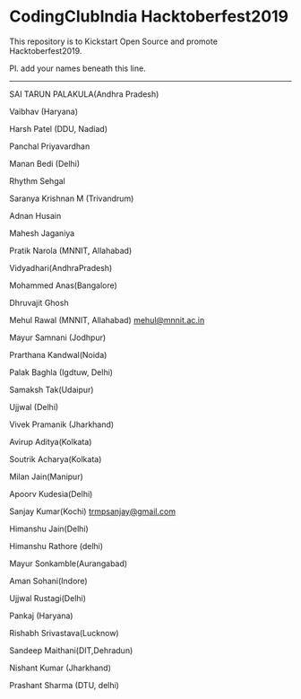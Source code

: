 CodingClubIndia Hacktoberfest2019
==================================================================================

This repository is to Kickstart Open Source and promote Hacktoberfest2019.

Pl. add your names beneath this line.
 
 ---------------------------------------------------------------------------------
SAI TARUN PALAKULA(Andhra Pradesh)

Vaibhav (Haryana)

Harsh Patel (DDU, Nadiad)

Panchal Priyavardhan

Manan Bedi (Delhi)

Rhythm Sehgal

Saranya Krishnan M (Trivandrum)

Adnan Husain 

Mahesh Jaganiya

 Pratik Narola (MNNIT, Allahabad)

 Vidyadhari(AndhraPradesh)

 Mohammed Anas(Bangalore)
 
 Dhruvajit Ghosh 

Mehul Rawal (MNNIT, Allahabad)  mehul@mnnit.ac.in

Mayur Samnani (Jodhpur)

Prarthana Kandwal(Noida)

Palak Baghla (Igdtuw, Delhi)

Samaksh Tak(Udaipur)

Ujjwal (Delhi)

Vivek Pramanik (Jharkhand)

Avirup Aditya(Kolkata)

Soutrik Acharya(Kolkata)


Milan Jain(Manipur)


Apoorv Kudesia(Delhi)


Sanjay Kumar(Kochi) trmpsanjay@gmail.com


Himanshu Jain(Delhi)


Himanshu Rathore (delhi)


Mayur Sonkamble(Aurangabad)


Aman Sohani(Indore)


Ujjwal Rustagi(Delhi)


Pankaj  (Haryana)


Rishabh Srivastava(Lucknow)


Sandeep Maithani(DIT,Dehradun)


Nishant Kumar (Jharkhand)


Prashant Sharma (DTU, delhi)
